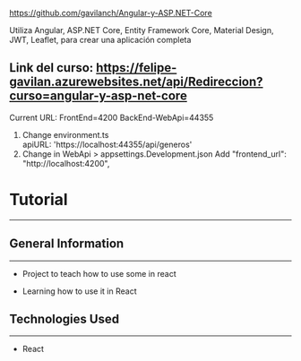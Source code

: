 https://github.com/gavilanch/Angular-y-ASP.NET-Core

Utiliza Angular, ASP.NET Core, Entity Framework Core, Material Design, JWT, Leaflet, para crear una aplicación completa

Link del curso:
https://felipe-gavilan.azurewebsites.net/api/Redireccion?curso=angular-y-asp-net-core
----------------------------------
Current URL:  FrontEnd=4200   BackEnd-WebApi=44355
1. Change environment.ts   
	apiURL: 'https://localhost:44355/api/generos'
2. Change in WebApi > appsettings.Development.json
	Add "frontend_url": "http://localhost:4200",
 

<h1>Tutorial</h1>
<hr><h2>General Information</h2>
<hr><ul>
<li>Project to teach how to use some in react</li>
</ul><ul>
<li>Learning how to use it in React</li>
</ul><h2>Technologies Used</h2>
<hr><ul>
<li>React</li>
</ul>

